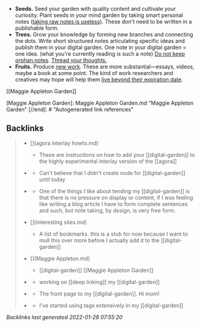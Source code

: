 -   **Seeds.** Seed your garden with quality content and cultivate your curiosity. Plant seeds in your mind garden by taking smart personal notes ([taking raw notes is useless](https://www.mentalnodes.com/taking-raw-notes-is-useless)). These don't need to be written in a publishable form.
-   **Trees.** Grow your knowledge by forming new branches and connecting the dots. Write short structured notes articulating specific ideas and publish them in your digital garden. One note in your digital garden = one idea. (what you're currently reading is such a note) [Do not keep orphan notes](https://www.mentalnodes.com/do-not-keep-orphan-notes). [Thread your thoughts.](https://www.mentalnodes.com/threaded-thinking-instead-of-linear-thinking)
-   **Fruits.** Produce [new work](https://www.mentalnodes.com/on-the-newness-of-ideas). These are more substantial—essays, videos, maybe a book at some point. The kind of work researchers and creatives may hope will help them [live beyond their expiration date](https://www.mentalnodes.com/living-beyond-your-expiration-date).


[[Maggie Appleton Garden]]

[//begin]: # "Autogenerated link references for markdown compatibility"
[Maggie Appleton Garden]: Maggie Appleton Garden.md "Maggie Appleton Garden"
[//end]: # "Autogenerated link references"

## Backlinks

> - [](agora interlay howto.md)
>   - These are instructions on how to add your [[digital-garden]] to the highly experimental interlay version of the [[agora]]
>    
> - [](2021-01-11.md)
>   - Can't believe that I didn't create node for [[digital-garden]] until today
>    
> - [](2021-01-19.md)
>   - One of the things I like about tending my [[digital-garden]] is that there is no pressure on display or content, if I was feeling like writing a blog article I have to form complete sentences and such, but note taking, by design, is very free form.
>    
> - [](interesting sites.md)
>   - A list of bookmarks. this is a stub for now because I want to mull this over more before I actually add it to the [[digital-garden]]
>    
> - [](Maggie Appleton.md)
>   - [[digital-garden]] [[Maggie Appleton Garden]]
>    
> - [](2021-05-17.md)
>   - working on [[deep linking]] my [[digital-garden]]
>    
> - [](index.md)
>   - The front page to my [[digital-garden]]. Hi mom!
>    
> - [](tags.md)
>   - I've started using tags extensively in my [[digital-garden]]

_Backlinks last generated 2022-01-28 07:55:20_
